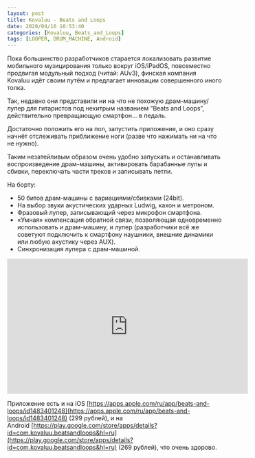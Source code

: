 ```yaml
---
layout: post
title: Kovaluu - Beats and Loops
date: 2020/04/16 10:53:40
categories: [Kovaluu, Beats_and_Loops]
tags: [LOOPER, DRUM_MACHINE, Android]
---
```

Пока большинство разработчиков старается локализовать развитие мобильного музицирования только вокруг iOS/iPadOS, повсеместно продвигая модульный подход (читай: AUv3), финская компания Kovaluu идёт своим путём и предлагает инновации совершенного иного толка.

Так, недавно они представили ни на что не похожую драм-машину/лупер для гитаристов под нехитрым названием “Beats and Loops”, действительно превращающую смартфон... в педаль.

Достаточно положить его на пол, запустить приложение, и оно сразу начнёт отслеживать приближение ноги (разве что нажимать ни на что не нужно).

Таким незатейливым образом очень удобно запускать и останавливать воспроизведение драм-машины, активировать барабанные лупы и сбивки, переключать части треков и записывать петли.

На борту:
* 50 битов драм-машины с вариациями/сбивками (24bit).
* На выбор звуки акустических ударных Ludwig, кахон и метроном.
* Фразовый лупер, записывающий через микрофон смартфона.
* «Умная» компенсация обратной связи, позволяющая одновременно использовать и драм-машину, и лупер (разработчики всё же советуют подключить к смартфону наушники, внешние динамики или любую акустику через AUX).
* Синхронизация лупера с драм-машиной.

<iframe width="560" height="315" src="https://www.youtube.com/embed/Mrmkjd6qbl4" title="YouTube video player" frameborder="0" allow="accelerometer; autoplay; clipboard-write; encrypted-media; gyroscope; picture-in-picture" allowfullscreen></iframe>

Приложение есть и на iOS [https://apps.apple.com/ru/app/beats-and-loops/id1483401248](https://apps.apple.com/ru/app/beats-and-loops/id1483401248) (299 рублей), и на Android [https://play.google.com/store/apps/details?id=com.kovaluu.beatsandloops&hl=ru](https://play.google.com/store/apps/details?id=com.kovaluu.beatsandloops&hl=ru) (269 рублей), что очень здорово.
